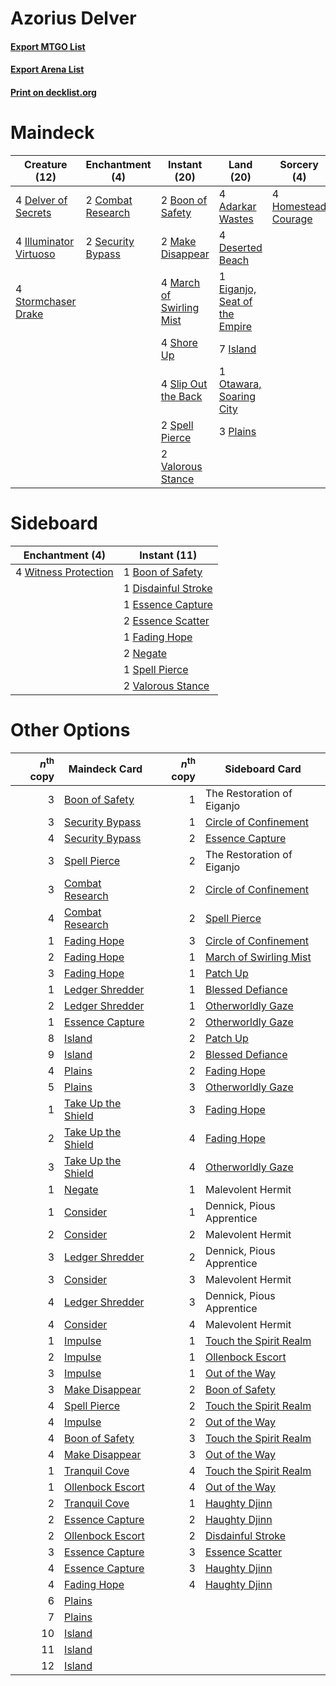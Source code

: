 # Azorius Delver

#### [Export MTGO List](../collection/Azorius%20Delver/Azorius%20Delver.txt)
#### [Export Arena List](../collection/Azorius%20Delver/Azorius%20Delver_arena.txt)
#### [Print on decklist.org](http://decklist.org/?deckmain=4%09Adarkar%20Wastes%0A2%09Boon%20of%20Safety%0A2%09Combat%20Research%0A4%09Delver%20of%20Secrets%0A4%09Deserted%20Beach%0A1%09Eiganjo,%20Seat%20of%20the%20Empire%0A4%09Homestead%20Courage%0A4%09Illuminator%20Virtuoso%0A7%09Island%0A2%09Make%20Disappear%0A4%09March%20of%20Swirling%20Mist%0A1%09Otawara,%20Soaring%20City%0A3%09Plains%0A2%09Security%20Bypass%0A4%09Shore%20Up%0A4%09Slip%20Out%20the%20Back%0A2%09Spell%20Pierce%0A4%09Stormchaser%20Drake%0A2%09Valorous%20Stance&deckside=1%09Boon%20of%20Safety%0A1%09Disdainful%20Stroke%0A1%09Essence%20Capture%0A2%09Essence%20Scatter%0A1%09Fading%20Hope%0A2%09Negate%0A1%09Spell%20Pierce%0A2%09Valorous%20Stance%0A4%09Witness%20Protection)
# Maindeck

|                                          Creature (12)                                          |                                      Enchantment (4)                                       |                                           Instant (20)                                            |                                               Land (20)                                                |                                         Sorcery (4)                                          |
|-------------------------------------------------------------------------------------------------|--------------------------------------------------------------------------------------------|---------------------------------------------------------------------------------------------------|--------------------------------------------------------------------------------------------------------|----------------------------------------------------------------------------------------------|
|4 [Delver of Secrets](http://gatherer.wizards.com/Pages/Card/Details.aspx?multiverseid=226749)   |2 [Combat Research](http://gatherer.wizards.com/Pages/Card/Details.aspx?multiverseid=574524)|2 [Boon of Safety](http://gatherer.wizards.com/Pages/Card/Details.aspx?multiverseid=555205)        |4 [Adarkar Wastes](http://gatherer.wizards.com/Pages/Card/Details.aspx?multiverseid=129458)             |4 [Homestead Courage](http://gatherer.wizards.com/Pages/Card/Details.aspx?multiverseid=534780)|
|4 [Illuminator Virtuoso](http://gatherer.wizards.com/Pages/Card/Details.aspx?multiverseid=555218)|2 [Security Bypass](http://gatherer.wizards.com/Pages/Card/Details.aspx?multiverseid=555260)|2 [Make Disappear](http://gatherer.wizards.com/Pages/Card/Details.aspx?multiverseid=555250)        |4 [Deserted Beach](http://gatherer.wizards.com/Pages/Card/Details.aspx?multiverseid=535058)             |                                                                                              |
|4 [Stormchaser Drake](http://gatherer.wizards.com/Pages/Card/Details.aspx?multiverseid=540926)   |                                                                                            |4 [March of Swirling Mist](http://gatherer.wizards.com/Pages/Card/Details.aspx?multiverseid=548358)|1 [Eiganjo, Seat of the Empire](http://gatherer.wizards.com/Pages/Card/Details.aspx?multiverseid=548581)|                                                                                              |
|                                                                                                 |                                                                                            |4 [Shore Up](http://gatherer.wizards.com/Pages/Card/Details.aspx?multiverseid=574544)              |7 [Island](http://gatherer.wizards.com/Pages/Card/Details.aspx?multiverseid=439857)                     |                                                                                              |
|                                                                                                 |                                                                                            |4 [Slip Out the Back](http://gatherer.wizards.com/Pages/Card/Details.aspx?multiverseid=555263)     |1 [Otawara, Soaring City](http://gatherer.wizards.com/Pages/Card/Details.aspx?multiverseid=548584)      |                                                                                              |
|                                                                                                 |                                                                                            |2 [Spell Pierce](http://gatherer.wizards.com/Pages/Card/Details.aspx?multiverseid=425876)          |3 [Plains](http://gatherer.wizards.com/Pages/Card/Details.aspx?multiverseid=439856)                     |                                                                                              |
|                                                                                                 |                                                                                            |2 [Valorous Stance](http://gatherer.wizards.com/Pages/Card/Details.aspx?multiverseid=391950)       |                                                                                                        |                                                                                              |


# Sideboard

|                                        Enchantment (4)                                        |                                         Instant (11)                                         |
|-----------------------------------------------------------------------------------------------|----------------------------------------------------------------------------------------------|
|4 [Witness Protection](http://gatherer.wizards.com/Pages/Card/Details.aspx?multiverseid=555267)|1 [Boon of Safety](http://gatherer.wizards.com/Pages/Card/Details.aspx?multiverseid=555205)   |
|                                                                                               |1 [Disdainful Stroke](http://gatherer.wizards.com/Pages/Card/Details.aspx?multiverseid=420705)|
|                                                                                               |1 [Essence Capture](http://gatherer.wizards.com/Pages/Card/Details.aspx?multiverseid=457181)  |
|                                                                                               |2 [Essence Scatter](http://gatherer.wizards.com/Pages/Card/Details.aspx?multiverseid=426754)  |
|                                                                                               |1 [Fading Hope](http://gatherer.wizards.com/Pages/Card/Details.aspx?multiverseid=534812)      |
|                                                                                               |2 [Negate](http://gatherer.wizards.com/Pages/Card/Details.aspx?multiverseid=423707)           |
|                                                                                               |1 [Spell Pierce](http://gatherer.wizards.com/Pages/Card/Details.aspx?multiverseid=425876)     |
|                                                                                               |2 [Valorous Stance](http://gatherer.wizards.com/Pages/Card/Details.aspx?multiverseid=391950)  |


# Other Options

|*n*<sup>th</sup> copy|                                        Maindeck Card                                        |*n*<sup>th</sup> copy|                                         Sideboard Card                                          |
|--------------------:|---------------------------------------------------------------------------------------------|--------------------:|-------------------------------------------------------------------------------------------------|
|                    3|[Boon of Safety](http://gatherer.wizards.com/Pages/Card/Details.aspx?multiverseid=555205)    |                    1|The Restoration of Eiganjo                                                                       |
|                    3|[Security Bypass](http://gatherer.wizards.com/Pages/Card/Details.aspx?multiverseid=555260)   |                    1|[Circle of Confinement](http://gatherer.wizards.com/Pages/Card/Details.aspx?multiverseid=540834) |
|                    4|[Security Bypass](http://gatherer.wizards.com/Pages/Card/Details.aspx?multiverseid=555260)   |                    2|[Essence Capture](http://gatherer.wizards.com/Pages/Card/Details.aspx?multiverseid=457181)       |
|                    3|[Spell Pierce](http://gatherer.wizards.com/Pages/Card/Details.aspx?multiverseid=425876)      |                    2|The Restoration of Eiganjo                                                                       |
|                    3|[Combat Research](http://gatherer.wizards.com/Pages/Card/Details.aspx?multiverseid=574524)   |                    2|[Circle of Confinement](http://gatherer.wizards.com/Pages/Card/Details.aspx?multiverseid=540834) |
|                    4|[Combat Research](http://gatherer.wizards.com/Pages/Card/Details.aspx?multiverseid=574524)   |                    2|[Spell Pierce](http://gatherer.wizards.com/Pages/Card/Details.aspx?multiverseid=425876)          |
|                    1|[Fading Hope](http://gatherer.wizards.com/Pages/Card/Details.aspx?multiverseid=534812)       |                    3|[Circle of Confinement](http://gatherer.wizards.com/Pages/Card/Details.aspx?multiverseid=540834) |
|                    2|[Fading Hope](http://gatherer.wizards.com/Pages/Card/Details.aspx?multiverseid=534812)       |                    1|[March of Swirling Mist](http://gatherer.wizards.com/Pages/Card/Details.aspx?multiverseid=548358)|
|                    3|[Fading Hope](http://gatherer.wizards.com/Pages/Card/Details.aspx?multiverseid=534812)       |                    1|[Patch Up](http://gatherer.wizards.com/Pages/Card/Details.aspx?multiverseid=555224)              |
|                    1|[Ledger Shredder](http://gatherer.wizards.com/Pages/Card/Details.aspx?multiverseid=555247)   |                    1|[Blessed Defiance](http://gatherer.wizards.com/Pages/Card/Details.aspx?multiverseid=534758)      |
|                    2|[Ledger Shredder](http://gatherer.wizards.com/Pages/Card/Details.aspx?multiverseid=555247)   |                    1|[Otherworldly Gaze](http://gatherer.wizards.com/Pages/Card/Details.aspx?multiverseid=534831)     |
|                    1|[Essence Capture](http://gatherer.wizards.com/Pages/Card/Details.aspx?multiverseid=457181)   |                    2|[Otherworldly Gaze](http://gatherer.wizards.com/Pages/Card/Details.aspx?multiverseid=534831)     |
|                    8|[Island](http://gatherer.wizards.com/Pages/Card/Details.aspx?multiverseid=439857)            |                    2|[Patch Up](http://gatherer.wizards.com/Pages/Card/Details.aspx?multiverseid=555224)              |
|                    9|[Island](http://gatherer.wizards.com/Pages/Card/Details.aspx?multiverseid=439857)            |                    2|[Blessed Defiance](http://gatherer.wizards.com/Pages/Card/Details.aspx?multiverseid=534758)      |
|                    4|[Plains](http://gatherer.wizards.com/Pages/Card/Details.aspx?multiverseid=439856)            |                    2|[Fading Hope](http://gatherer.wizards.com/Pages/Card/Details.aspx?multiverseid=534812)           |
|                    5|[Plains](http://gatherer.wizards.com/Pages/Card/Details.aspx?multiverseid=439856)            |                    3|[Otherworldly Gaze](http://gatherer.wizards.com/Pages/Card/Details.aspx?multiverseid=534831)     |
|                    1|[Take Up the Shield](http://gatherer.wizards.com/Pages/Card/Details.aspx?multiverseid=574515)|                    3|[Fading Hope](http://gatherer.wizards.com/Pages/Card/Details.aspx?multiverseid=534812)           |
|                    2|[Take Up the Shield](http://gatherer.wizards.com/Pages/Card/Details.aspx?multiverseid=574515)|                    4|[Fading Hope](http://gatherer.wizards.com/Pages/Card/Details.aspx?multiverseid=534812)           |
|                    3|[Take Up the Shield](http://gatherer.wizards.com/Pages/Card/Details.aspx?multiverseid=574515)|                    4|[Otherworldly Gaze](http://gatherer.wizards.com/Pages/Card/Details.aspx?multiverseid=534831)     |
|                    1|[Negate](http://gatherer.wizards.com/Pages/Card/Details.aspx?multiverseid=423707)            |                    1|Malevolent Hermit                                                                                |
|                    1|[Consider](http://gatherer.wizards.com/Pages/Card/Details.aspx?multiverseid=534803)          |                    1|Dennick, Pious Apprentice                                                                        |
|                    2|[Consider](http://gatherer.wizards.com/Pages/Card/Details.aspx?multiverseid=534803)          |                    2|Malevolent Hermit                                                                                |
|                    3|[Ledger Shredder](http://gatherer.wizards.com/Pages/Card/Details.aspx?multiverseid=555247)   |                    2|Dennick, Pious Apprentice                                                                        |
|                    3|[Consider](http://gatherer.wizards.com/Pages/Card/Details.aspx?multiverseid=534803)          |                    3|Malevolent Hermit                                                                                |
|                    4|[Ledger Shredder](http://gatherer.wizards.com/Pages/Card/Details.aspx?multiverseid=555247)   |                    3|Dennick, Pious Apprentice                                                                        |
|                    4|[Consider](http://gatherer.wizards.com/Pages/Card/Details.aspx?multiverseid=534803)          |                    4|Malevolent Hermit                                                                                |
|                    1|[Impulse](http://gatherer.wizards.com/Pages/Card/Details.aspx?multiverseid=446087)           |                    1|[Touch the Spirit Realm](http://gatherer.wizards.com/Pages/Card/Details.aspx?multiverseid=548335)|
|                    2|[Impulse](http://gatherer.wizards.com/Pages/Card/Details.aspx?multiverseid=446087)           |                    1|[Ollenbock Escort](http://gatherer.wizards.com/Pages/Card/Details.aspx?multiverseid=540859)      |
|                    3|[Impulse](http://gatherer.wizards.com/Pages/Card/Details.aspx?multiverseid=446087)           |                    1|[Out of the Way](http://gatherer.wizards.com/Pages/Card/Details.aspx?multiverseid=555253)        |
|                    3|[Make Disappear](http://gatherer.wizards.com/Pages/Card/Details.aspx?multiverseid=555250)    |                    2|[Boon of Safety](http://gatherer.wizards.com/Pages/Card/Details.aspx?multiverseid=555205)        |
|                    4|[Spell Pierce](http://gatherer.wizards.com/Pages/Card/Details.aspx?multiverseid=425876)      |                    2|[Touch the Spirit Realm](http://gatherer.wizards.com/Pages/Card/Details.aspx?multiverseid=548335)|
|                    4|[Impulse](http://gatherer.wizards.com/Pages/Card/Details.aspx?multiverseid=446087)           |                    2|[Out of the Way](http://gatherer.wizards.com/Pages/Card/Details.aspx?multiverseid=555253)        |
|                    4|[Boon of Safety](http://gatherer.wizards.com/Pages/Card/Details.aspx?multiverseid=555205)    |                    3|[Touch the Spirit Realm](http://gatherer.wizards.com/Pages/Card/Details.aspx?multiverseid=548335)|
|                    4|[Make Disappear](http://gatherer.wizards.com/Pages/Card/Details.aspx?multiverseid=555250)    |                    3|[Out of the Way](http://gatherer.wizards.com/Pages/Card/Details.aspx?multiverseid=555253)        |
|                    1|[Tranquil Cove](http://gatherer.wizards.com/Pages/Card/Details.aspx?multiverseid=451243)     |                    4|[Touch the Spirit Realm](http://gatherer.wizards.com/Pages/Card/Details.aspx?multiverseid=548335)|
|                    1|[Ollenbock Escort](http://gatherer.wizards.com/Pages/Card/Details.aspx?multiverseid=540859)  |                    4|[Out of the Way](http://gatherer.wizards.com/Pages/Card/Details.aspx?multiverseid=555253)        |
|                    2|[Tranquil Cove](http://gatherer.wizards.com/Pages/Card/Details.aspx?multiverseid=451243)     |                    1|[Haughty Djinn](http://gatherer.wizards.com/Pages/Card/Details.aspx?multiverseid=574532)         |
|                    2|[Essence Capture](http://gatherer.wizards.com/Pages/Card/Details.aspx?multiverseid=457181)   |                    2|[Haughty Djinn](http://gatherer.wizards.com/Pages/Card/Details.aspx?multiverseid=574532)         |
|                    2|[Ollenbock Escort](http://gatherer.wizards.com/Pages/Card/Details.aspx?multiverseid=540859)  |                    2|[Disdainful Stroke](http://gatherer.wizards.com/Pages/Card/Details.aspx?multiverseid=420705)     |
|                    3|[Essence Capture](http://gatherer.wizards.com/Pages/Card/Details.aspx?multiverseid=457181)   |                    3|[Essence Scatter](http://gatherer.wizards.com/Pages/Card/Details.aspx?multiverseid=426754)       |
|                    4|[Essence Capture](http://gatherer.wizards.com/Pages/Card/Details.aspx?multiverseid=457181)   |                    3|[Haughty Djinn](http://gatherer.wizards.com/Pages/Card/Details.aspx?multiverseid=574532)         |
|                    4|[Fading Hope](http://gatherer.wizards.com/Pages/Card/Details.aspx?multiverseid=534812)       |                    4|[Haughty Djinn](http://gatherer.wizards.com/Pages/Card/Details.aspx?multiverseid=574532)         |
|                    6|[Plains](http://gatherer.wizards.com/Pages/Card/Details.aspx?multiverseid=439856)            |                     |                                                                                                 |
|                    7|[Plains](http://gatherer.wizards.com/Pages/Card/Details.aspx?multiverseid=439856)            |                     |                                                                                                 |
|                   10|[Island](http://gatherer.wizards.com/Pages/Card/Details.aspx?multiverseid=439857)            |                     |                                                                                                 |
|                   11|[Island](http://gatherer.wizards.com/Pages/Card/Details.aspx?multiverseid=439857)            |                     |                                                                                                 |
|                   12|[Island](http://gatherer.wizards.com/Pages/Card/Details.aspx?multiverseid=439857)            |                     |                                                                                                 |

